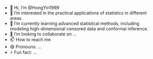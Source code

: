 - 👋 Hi, I’m @HongYin1999
- 👀 I’m interested in the practical applications of statistics in different areas.
- 🌱 I’m currently learning advanced statistical methods, including modeling high-dimensional censored data and conformal inference.
- 💞️ I’m looking to collaborate on ...
- 📫 How to reach me 
- 😄 Pronouns: ...
- ⚡ Fun fact: ...

<!---
HongYin1999/HongYin1999 is a ✨ special ✨ repository because its `README.md` (this file) appears on your GitHub profile.
You can click the Preview link to take a look at your changes.
--->
